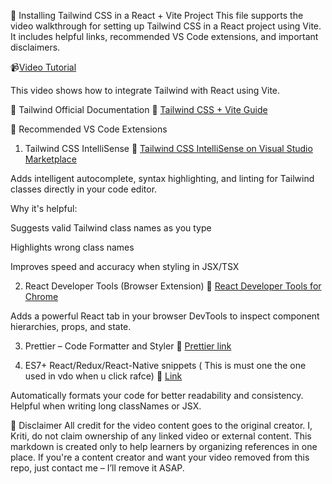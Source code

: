 🚀 Installing Tailwind CSS in a React + Vite Project
This file supports the video walkthrough for setting up Tailwind CSS in a React project using Vite. It includes helpful links, recommended VS Code extensions, and important disclaimers.

📹[Video Tutorial](https://youtu.be/Pj7nEtl9gls?si=_0_daNnsMgLpw9e5)

This video shows how to integrate Tailwind with React using Vite.


📘 Tailwind Official Documentation
🔗 [Tailwind CSS + Vite Guide](https://tailwindcss.com/docs/installation/using-vite)

🧩 Recommended VS Code Extensions
1. Tailwind CSS IntelliSense
🔗 [Tailwind CSS IntelliSense on Visual Studio Marketplace](https://marketplace.visualstudio.com/items?itemName=bradlc.vscode-tailwindcss)


Adds intelligent autocomplete, syntax highlighting, and linting for Tailwind classes directly in your code editor.

Why it's helpful:

Suggests valid Tailwind class names as you type

Highlights wrong class names

Improves speed and accuracy when styling in JSX/TSX

2. React Developer Tools (Browser Extension)
🔗 [React Developer Tools for Chrome](https://chromewebstore.google.com/detail/react-developer-tools/fmkadmapgofadopljbjfkapdkoienihi)

Adds a powerful React tab in your browser DevTools to inspect component hierarchies, props, and state.

3. Prettier – Code Formatter and Styler
🔗 [Prettier link](https://marketplace.visualstudio.com/items?itemName=esbenp.prettier-vscode)

4. ES7+ React/Redux/React-Native snippets
( This is must one the one used in vdo when u click rafce)
🔗 [Link](https://marketplace.visualstudio.com/items?itemName=dsznajder.es7-react-js-snippets)



Automatically formats your code for better readability and consistency. Helpful when writing long classNames or JSX.

🧾 Disclaimer
All credit for the video content goes to the original creator. I, Kriti, do not claim ownership of any linked video or external content.
This markdown is created only to help learners by organizing references in one place. If you're a content creator and want your video removed from this repo, just contact me – I’ll remove it ASAP.

